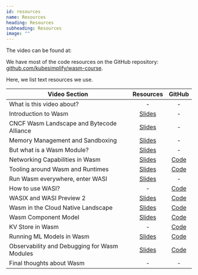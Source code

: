 ```yaml
---
id: resources
name: Resources
heading: Resources
subheading: Resources
image: ""
---
```


The video can be found at:

We have most of the code resources on the GitHub repository: [github.com/kubesimplify/wasm-course](https://github.com/kubesimplify/wasm-course).

Here, we list text resources we use.

| **Video Section**                            |                **Resources**                |                                   **GitHub**                                   |
| -------------------------------------------- | :-----------------------------------------: | :----------------------------------------------------------------------------: |
| What is this video about?                    |                      -                      |                                       -                                        |
| Introduction to Wasm                         |      [Slides](assets/slides/intro.pdf)      |                                       -                                        |
| CNCF Wasm Landscape and Bytecode Alliance    |     [Slides](assets/slides/cnwasm.pdf)      |                                       -                                        |
| Memory Management and Sandboxing             | [Slides](assets/slides/sandbox-memory.pdf)  |                                       -                                        |
| But what is a Wasm Module?                   |     [Slides](assets/slides/module.pdf)      |                                       -                                        |
| Networking Capabilities in Wasm              |   [Slides](assets/slides/networking.pdf)    |    [Code](https://github.com/kubesimplify/wasm-course/tree/main/networking)    |
| Tooling around Wasm and Runtimes             |   [Slides](assets/slides/toolchains.pdf)    |    [Code](https://github.com/kubesimplify/wasm-course/tree/main/toolchains)    |
| Run Wasm everywhere, enter WASI              |      [Slides](assets/slides/wasi.pdf)       |                                       -                                        |
| How to use WASI?                             |                      -                      |       [Code](https://github.com/kubesimplify/wasm-course/tree/main/wasi)       |
| WASIX and WASI Preview 2                     |  [Slides](assets/slides/wasix-preview.pdf)  |       [Code](https://github.com/kubesimplify/wasm-course/tree/main/wasi)       |
| Wasm in the Cloud Native Landscape           |     [Slides](assets/slides/cnwasm.pdf)      | [Code](https://github.com/kubesimplify/wasm-course/tree/main/spin-demo-Docker) |
| Wasm Component Model                         | [Slides](assets/slides/component-model.pdf) | [Code](https://github.com/kubesimplify/wasm-course/tree/main/component-model)  |
| KV Store in Wasm                             |                      -                      |   [Code](https://github.com/kubesimplify/wasm-course/tree/main/spin-kv-demo)   |
| Running ML Models in Wasm                    |     [Slides](assets/slides/pytorch.pdf)     | [Code](https://github.com/kubesimplify/wasm-course/tree/main/machine-learning) |
| Observability and Debugging for Wasm Modules |      [Slides](assets/slides/o11y.pdf)       |  [Code](https://github.com/kubesimplify/wasm-course/tree/main/observability)   |
| Final thoughts about Wasm                    |                      -                      |                                       -                                        |
